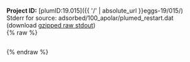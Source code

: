 **Project ID:** [plumID:19.015]({{ '/' | absolute_url }}eggs-19/015/)  
Stderr for source:  adsorbed/100_apolar/plumed_restart.dat   
(download [gzipped raw stdout](plumed_restart.dat.plumed_master.stdout.txt.gz))  
{% raw %}
<pre>
</pre>
{% endraw %}
